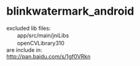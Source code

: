 # blinkwatermark_android
excluded lib files:<br> 
　　app/src/main/jniLibs<br>
　　openCVLibrary310<br>
are include in:<br>
http://pan.baidu.com/s/1gf0VRkn
